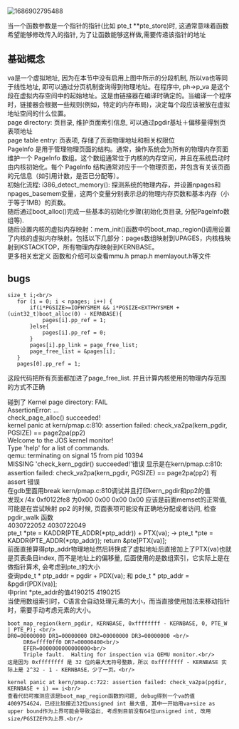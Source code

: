 ![1686902795488](https://github.com/Leavaway/csnotes/assets/86211987/25c813e9-e0d7-4dec-912c-cb8c7385afda)
 
当一个函数参数是一个指针的指针(比如 pte_t **pte_store)时, 这通常意味着函数希望能够修改传入的指针, 为了让函数能够这样做,需要传递该指针的地址</br>
## 基础概念
va是一个虚拟地址, 因为在本节中没有启用上图中所示的分段机制, 所以va也等同于线性地址, 即可以通过分页机制查询得到物理地址。在程序中, ph->p_va 是这个段在虚拟内存空间中的起始地址。这是由链接器在编译时确定的。当编译一个程序时，链接器会根据一些规则(例如，特定的内存布局)，决定每个段应该被放在虚拟地址空间的什么位置。<br/>
page directory: 页目录, 维护页面索引信息, 可以通过pgdir基址＋偏移量得到页表项地址<br/>
page table entry: 页表项, 存储了页面物理地址和相关权限位<br/>
PageInfo 是用于管理物理页面的结构。通常，操作系统会为所有的物理内存页面维护一个 PageInfo 数组。这个数组通常位于内核的内存空间，并且在系统启动时由内核初始化。每个 PageInfo 结构通常对应于一个物理页面，并包含有关该页面的元信息（如引用计数，是否已分配等）。<br/>
初始化流程: i386_detect_memory(): 探测系统的物理内存，并设置npages和npages_basemem变量，这两个变量分别表示总的物理内存页数和基本内存（小于等于1MB）的页数。<br/>
随后通过boot_alloc()完成一些基本的初始化步骤(初始化页目录, 分配PageInfo数组等). <br/>
随后设置内核的虚拟内存映射：mem_init()函数中的boot_map_region()调用设置了内核的虚拟内存映射。包括以下几部分：pages数组映射到UPAGES，内核栈映射到KSTACKTOP，所有物理内存映射到KERNBASE。<br/>
更多相关宏定义 函数和介绍可以查看mmu.h pmap.h memlayout.h等文件<br/>

## bugs
 ```pages[0].pp_ref = 1;<br/>
 size_t i;<br/>
	for (i = 0; i < npages; i++) {
		if(i*PGSIZE>=IOPHYSMEM && i*PGSIZE<EXTPHYSMEM + (uint32_t)boot_alloc(0) - KERNBASE){
			pages[i].pp_ref = 1;
		}else{
			pages[i].pp_ref = 0;
		}
		pages[i].pp_link = page_free_list;
		page_free_list = &pages[i];
	}
	pages[0].pp_ref = 1;
 ```
 这段代码把所有页面都加进了page_free_list. 并且计算内核使用的物理内存范围的方式不正确<br/>

 碰到了 Kernel page directory: FAIL <br/>
    AssertionError: ...<br/>
         check_page_alloc() succeeded!<br/>
         kernel panic at kern/pmap.c:810: assertion failed: check_va2pa(kern_pgdir, PGSIZE) == page2pa(pp2)<br/>
         Welcome to the JOS kernel monitor!<br/>
         Type 'help' for a list of commands.<br/>
         qemu: terminating on signal 15 from pid 10394<br/>
    MISSING 'check_kern_pgdir\(\) succeeded!'错误 显示是在kern/pmap.c:810: assertion failed: check_va2pa(kern_pgdir, PGSIZE) == page2pa(pp2) 有assert 错误<br/>
    在gdb里面用break kern/pmap.c:810调试并且打印kern_pgdir和pp2的值<br/>
    发现x /4x 0xf0122fe8 为0x00 0x00 0x00 0x00 应该是前面memset的正常值,<br/>
    可能是在尝试映射 pp2 的时候, 页面表项可能没有正确地分配或者访问, 检查 pgdir_walk 函数<br/>
    4030722052  4030722049<br/>
    pte_t *pte = KADDR(PTE_ADDR(*ptp_addr)) + PTX(va); -> pte_t *pte = KADDR(PTE_ADDR(*ptp_addr)); return &pte[PTX(va)];<br/>
    前面直接算得ptp_addr物理地址然后转换成了虚拟地址后直接加上了PTX(va)也就是页表条目index, 而不是地址上的偏移量, 后面使用的是数组索引，它实际上是在做指针算术, 会考虑到pte_t的大小<br/>
    查询pde_t * ptp_addr = pgdir + PDX(va); 和 pde_t * ptp_addr = &pgdir[PDX(va)];<br/>
    中print *pte_addr的值4190215   4190215<br/>
    当使用数组索引时，C语言会自动处理元素的大小，而当直接使用加法来移动指针时，需要手动考虑元素的大小。<br/>

	
    boot_map_region(kern_pgdir, KERNBASE, 0xffffffff - KERNBASE, 0, PTE_W | PTE_P); <br/>
    DR0=00000000 DR1=00000000 DR2=00000000 DR3=00000000 <br/>
         DR6=ffff0ff0 DR7=00000400<br/>
         EFER=0000000000000000<br/>
         Triple fault.  Halting for inspection via QEMU monitor.<br/>
    这是因为 0xffffffff 是 32 位的最大无符号整数，所以 0xffffffff - KERNBASE 实际上是 2^32 - 1 - KERNBASE，少了一页。<br/>

    kernel panic at kern/pmap.c:722: assertion failed: check_va2pa(pgdir, KERNBASE + i) == i<br/>
    查看代码可推测应该是boot_map_region函数的问题, debug得到一个va的值4009754624，已经比较接近32位unsigned int 最大值, 其中一开始用va+size as upper bound作为上界可能会导致溢出, 考虑到目前没有64位unsigned int, 改用size/PGSIZE作为上界.<br/>
    

